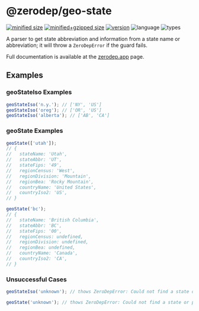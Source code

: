 # @zerodep/geo-state

[![minified size](https://img.shields.io/bundlephobia/min/@zerodep/geo-state?style=flat-square&color=blue)](https://bundlephobia.com/package/@zerodep/geo-state)
[![minified+gzipped size](https://img.shields.io/bundlephobia/minzip/@zerodep/geo-state?style=flat-square&color=blue)](https://bundlephobia.com/package/@zerodep/geo-state)
[![version](https://img.shields.io/npm/v/@zerodep/geo-state?style=flat-square&color=blue)](https://www.npmjs.com/package/@zerodep/geo-state)
![language](https://img.shields.io/badge/typescript-100%25-blue?style=flat-square)
![types](https://img.shields.io/badge/types-included-blue?style=flat-square)

A parser to get state abbreviation and information from a state name or abbreviation; it will throw a `ZeroDepError` if the guard fails.

Full documentation is available at the [zerodep.app](http://zerodep.app/#/geo/state) page.

## Examples

### geoStateIso Examples

```javascript
geoStateIso('n.y.'); // ['NY', 'US']
geoStateIso('oreg'); // ['OR', 'US']
geoStateIso('alberta'); // ['AB', 'CA']
```

### geoState Examples

```javascript
geoState(['utah']);
// {
//   stateName: 'Utah',
//   stateAbbr: 'UT',
//   stateFips: '49',
//   regionCensus: 'West',
//   regionDivision: 'Mountain',
//   regionBea: 'Rocky Mountain',
//   countryName: 'United States',
//   countryIso2: 'US',
// }

geoState('bc');
// {
//   stateName: 'British Columbia',
//   stateAbbr: 'BC',
//   stateFips: '00',
//   regionCensus: undefined,
//   regionDivision: undefined,
//   regionBea: undefined,
//   countryName: 'Canada',
//   countryIso2: 'CA',
// }
```

### Unsuccessful Cases

```javascript
geoStateIso('unknown'); // thows ZeroDepError: Could not find a state or province for "UNKNOWN"

geoState('unknown'); // thows ZeroDepError: Could not find a state or province for "UNKNOWN"
```

